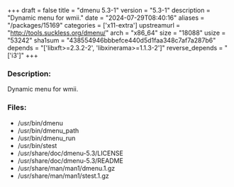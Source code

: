 +++
draft = false
title = "dmenu 5.3-1"
version = "5.3-1"
description = "Dynamic menu for wmii."
date = "2024-07-29T08:40:16"
aliases = "/packages/15169"
categories = ['x11-extra']
upstreamurl = "http://tools.suckless.org/dmenu/"
arch = "x86_64"
size = "18088"
usize = "53242"
sha1sum = "438554946bbbefce440d5d1faa348c7af7a287b6"
depends = "['libxft>=2.3.2-2', 'libxinerama>=1.1.3-2']"
reverse_depends = "['i3']"
+++
### Description: 
Dynamic menu for wmii.

### Files: 
* /usr/bin/dmenu
* /usr/bin/dmenu_path
* /usr/bin/dmenu_run
* /usr/bin/stest
* /usr/share/doc/dmenu-5.3/LICENSE
* /usr/share/doc/dmenu-5.3/README
* /usr/share/man/man1/dmenu.1.gz
* /usr/share/man/man1/stest.1.gz
